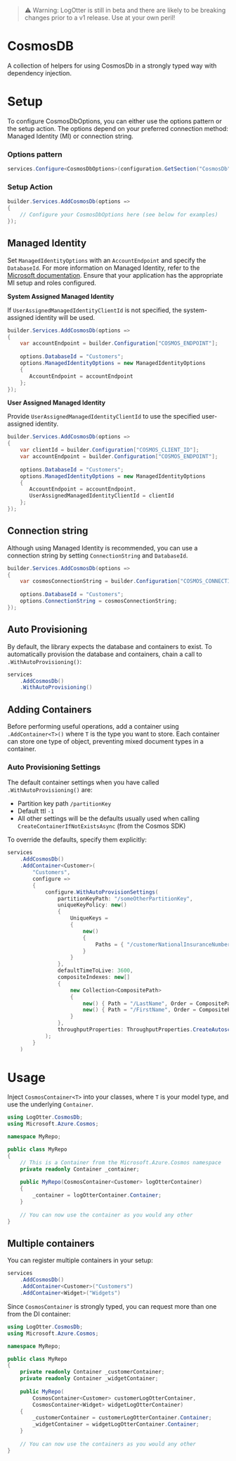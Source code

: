 ﻿> ⚠️ Warning: LogOtter is still in beta and there are likely to be breaking changes prior to a v1 release. Use at your own peril!

# CosmosDB

A collection of helpers for using CosmosDb in a strongly typed way with dependency injection.

# Setup

To configure CosmosDbOptions, you can either use the options pattern or the setup action. The options depend on your preferred connection method: Managed Identity (MI) or connection string.

### Options pattern

```csharp
services.Configure<CosmosDbOptions>(configuration.GetSection("CosmosDb"));
``` 

### Setup Action

```csharp
builder.Services.AddCosmosDb(options =>
{
    // Configure your CosmosDbOptions here (see below for examples)
});
```

## Managed Identity

Set `ManagedIdentityOptions` with an `AccountEndpoint` and specify the `DatabaseId`. For more information on Managed Identity, refer to the [Microsoft documentation](https://learn.microsoft.com/en-us/azure/active-directory/managed-identities-azure-resources/tutorial-vm-managed-identities-cosmos). Ensure that your application has the appropriate MI setup and roles configured.

**System Assigned Managed Identity**

If `UserAssignedManagedIdentityClientId` is not specified, the system-assigned identity will be used.

```csharp
builder.Services.AddCosmosDb(options =>
{
    var accountEndpoint = builder.Configuration["COSMOS_ENDPOINT"];
    
    options.DatabaseId = "Customers";
    options.ManagedIdentityOptions = new ManagedIdentityOptions
    {
       AccountEndpoint = accountEndpoint
    };
});
```

**User Assigned Managed Identity**

Provide `UserAssignedManagedIdentityClientId` to use the specified user-assigned identity.

```csharp
builder.Services.AddCosmosDb(options =>
{
    var clientId = builder.Configuration["COSMOS_CLIENT_ID"];
    var accountEndpoint = builder.Configuration["COSMOS_ENDPOINT"];
    
    options.DatabaseId = "Customers";
    options.ManagedIdentityOptions = new ManagedIdentityOptions
    {
       AccountEndpoint = accountEndpoint,
       UserAssignedManagedIdentityClientId = clientId
    };
});
```

## Connection string

Although using Managed Identity is recommended, you can use a connection string by setting `ConnectionString` and `DatabaseId`.

```csharp
builder.Services.AddCosmosDb(options =>
{
    var cosmosConnectionString = builder.Configuration["COSMOS_CONNECTION_STRING"];
    
    options.DatabaseId = "Customers";
    options.ConnectionString = cosmosConnectionString;
});
```

## Auto Provisioning

By default, the library expects the database and containers to exist. To automatically provision the database and containers, chain a call to `.WithAutoProvisioning()`:

```csharp
services
    .AddCosmosDb()
    .WithAutoProvisioning()
```

## Adding Containers

Before performing useful operations, add a container using `.AddContainer<T>()` where `T` is the type you want to store. Each container can store one type of object, preventing mixed document types in a container.

### Auto Provisioning Settings

The default container settings when you have called `.WithAutoProvisioning()` are:

- Partition key path `/partitionKey`
- Default ttl `-1`
- All other settings will be the defaults usually used when calling `CreateContainerIfNotExistsAsync` (from the Cosmos SDK)

To override the defaults, specify them explicitly:

```csharp
services
    .AddCosmosDb()
    .AddContainer<Customer>(
        "Customers",
        configure =>
        {
            configure.WithAutoProvisionSettings(
                partitionKeyPath: "/someOtherPartitionKey",
                uniqueKeyPolicy: new()
                { 
                    UniqueKeys = 
                    {
                        new()
                        {
                            Paths = { "/customerNationalInsuranceNumber" }
                        }
                    }                    
                },
                defaultTimeToLive: 3600,
                compositeIndexes: new[]
                {
                    new Collection<CompositePath>
                    {
                        new() { Path = "/LastName", Order = CompositePathSortOrder.Ascending },
                        new() { Path = "/FirstName", Order = CompositePathSortOrder.Ascending }
                    }
                },
                throughputProperties: ThroughputProperties.CreateAutoscaleThroughput(1000)
            );
        }
    )
```

# Usage

Inject `CosmosContainer<T>` into your classes, where `T` is your model type, and use the underlying `Container`.

```csharp
using LogOtter.CosmosDb;
using Microsoft.Azure.Cosmos;

namespace MyRepo;

public class MyRepo
{
    // This is a Container from the Microsoft.Azure.Cosmos namespace
    private readonly Container _container;
    
    public MyRepo(CosmosContainer<Customer> logOtterContainer)
    {
        _container = logOtterContainer.Container;
    }
    
    // You can now use the container as you would any other
}
```

## Multiple containers

You can register multiple containers in your setup:

```csharp
services
    .AddCosmosDb()
    .AddContainer<Customer>("Customers")
    .AddContainer<Widget>("Widgets")
```

Since `CosmosContainer` is strongly typed, you can request more than one from the DI container:

```csharp
using LogOtter.CosmosDb;
using Microsoft.Azure.Cosmos;

namespace MyRepo;

public class MyRepo
{
    private readonly Container _customerContainer;
    private readonly Container _widgetContainer;
    
    public MyRepo(
        CosmosContainer<Customer> customerLogOtterContainer,
        CosmosContainer<Widget> widgetLogOtterContainer)
    {
        _customerContainer = customerLogOtterContainer.Container;
        _widgetContainer = widgetLogOtterContainer.Container;
    }
    
    // You can now use the containers as you would any other
}
```
